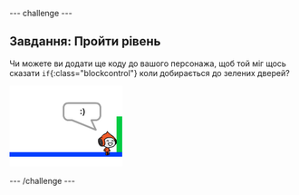 \--- challenge \---

## Завдання: Пройти рівень

Чи можете ви додати ще коду до вашого персонажа, щоб той міг щось сказати `if`{:class="blockcontrol"} коли добирається до зелених дверей?

![скріншот](images/dodge-win.png)

\--- /challenge \---